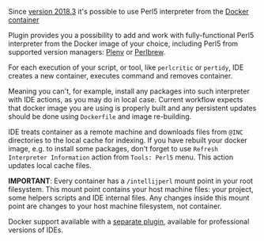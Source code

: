 Since [version 2018.3](https://github.com/Camelcade/Perl5-IDEA/releases/tag/2018.3) it's possible to use Perl5 interpreter
from the [Docker container](https://www.docker.com/)

Plugin provides you a possibility to add and work with fully-functional Perl5 interpreter from the Docker image of your choice, including Perl5 
from supported version managers: [Plenv](https://github.com/Camelcade/Perl5-IDEA/wiki/Plenv-support) or [Perlbrew](https://github.com/Camelcade/Perl5-IDEA/wiki/Perlbrew-support). 

For each execution of your script, or tool, like `perlcritic` or `pertidy`, IDE creates a new container, executes command and removes container.

Meaning you can't, for example, install any packages into such interpreter with IDE actions, as you may do in local case. Current workflow
expects that docker image you are using is properly built and any persistent updates should be done using `Dockerfile` and image re-building.

IDE treats container as a remote machine and downloads files from `@INC` directories to the local cache for indexing. If you have rebuilt 
your docker image, e.g. to install some packages, don't forget to use `Refresh Interpreter Information` action from `Tools: Perl5` menu. 
This action updates local cache files. 

**IMPORTANT**: Every container has a `/intellijperl` mount point in your root filesystem. This mount point contains your host machine files: your project,
some helpers scripts and IDE internal files. Any changes inside this mount point are changes to your host machine filesystem, not container.

Docker support available with a [separate plugin](https://plugins.jetbrains.com/plugin/11328), available for professional versions of IDEs.
